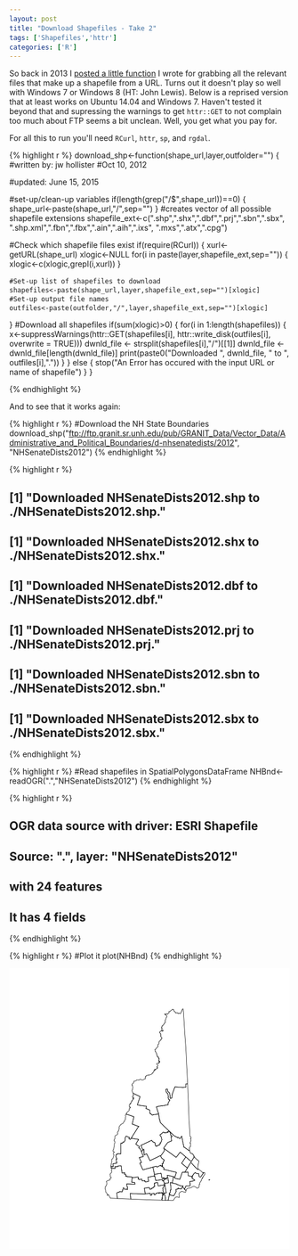 ```yaml
---
layout: post
title: "Download Shapefiles - Take 2"
tags: ['Shapefiles','httr']
categories: ['R']
---
```




So back in 2013 I [posted a little function](https://landeco2point0.wordpress.com/2013/09/30/an-r-function-to-download-shapefiles/) I wrote for grabbing all the relevant files that make up a shapefile from a URL.  Turns out it doesn't play so well with Windows 7 or Windows 8 (HT: John Lewis).  Below is a reprised version that at least works on Ubuntu 14.04 and Windows 7.  Haven't tested it beyond that and supressing the warnings to get `httr::GET` to not complain too much about FTP seems a bit unclean.  Well, you get what you pay for. 

For all this to run you'll need `RCurl`, `httr`, `sp`, and `rgdal`.


{% highlight r %}
download_shp<-function(shape_url,layer,outfolder="")
{
  #written by: jw hollister
  #Oct 10, 2012
  
  #updated: June 15, 2015
  
  #set-up/clean-up variables
  if(length(grep("/$",shape_url))==0)
  {
    shape_url<-paste(shape_url,"/",sep="")
  }
  #creates vector of all possible shapefile extensions
  shapefile_ext<-c(".shp",".shx",".dbf",".prj",".sbn",".sbx",
                   ".shp.xml",".fbn",".fbx",".ain",".aih",".ixs",
                   ".mxs",".atx",".cpg")
  
  #Check which shapefile files exist
  if(require(RCurl))
  {
    xurl<-getURL(shape_url)
    xlogic<-NULL
    for(i in paste(layer,shapefile_ext,sep=""))
    {
      xlogic<-c(xlogic,grepl(i,xurl))
    }
    
    #Set-up list of shapefiles to download
    shapefiles<-paste(shape_url,layer,shapefile_ext,sep="")[xlogic]
    #Set-up output file names
    outfiles<-paste(outfolder,"/",layer,shapefile_ext,sep="")[xlogic]   
  }
  #Download all shapefiles
  if(sum(xlogic)>0)
  {
    for(i in 1:length(shapefiles))
    {
      x<-suppressWarnings(httr::GET(shapefiles[i],
                                    httr::write_disk(outfiles[i],
                                          overwrite = TRUE)))
      dwnld_file <- strsplit(shapefiles[i],"/")[[1]]
      dwnld_file <- dwnld_file[length(dwnld_file)]
      print(paste0("Downloaded ", dwnld_file, " to ", outfiles[i],"."))
    }
  } else
  {
    stop("An Error has occured with the input URL
         or name of shapefile")
  }
  }

{% endhighlight %}

And to see that it works again:


{% highlight r %}
#Download the NH State Boundaries
download_shp("ftp://ftp.granit.sr.unh.edu/pub/GRANIT_Data/Vector_Data/Administrative_and_Political_Boundaries/d-nhsenatedists/2012",
                   "NHSenateDists2012")
{% endhighlight %}

{% highlight r %}
## [1] "Downloaded NHSenateDists2012.shp to ./NHSenateDists2012.shp."
## [1] "Downloaded NHSenateDists2012.shx to ./NHSenateDists2012.shx."
## [1] "Downloaded NHSenateDists2012.dbf to ./NHSenateDists2012.dbf."
## [1] "Downloaded NHSenateDists2012.prj to ./NHSenateDists2012.prj."
## [1] "Downloaded NHSenateDists2012.sbn to ./NHSenateDists2012.sbn."
## [1] "Downloaded NHSenateDists2012.sbx to ./NHSenateDists2012.sbx."
{% endhighlight %}

{% highlight r %}
#Read shapefiles in SpatialPolygonsDataFrame
NHBnd<-readOGR(".","NHSenateDists2012")
{% endhighlight %}

{% highlight r %}
## OGR data source with driver: ESRI Shapefile 
## Source: ".", layer: "NHSenateDists2012"
## with 24 features
## It has 4 fields
{% endhighlight %}

{% highlight r %}
#Plot it
plot(NHBnd)
{% endhighlight %}

![plot of chunk run_it](figure/run_it-1.png) 
